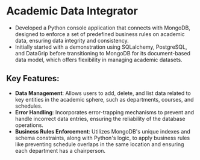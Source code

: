 # Academic Data Integrator

- Developed a Python console application that connects with MongoDB, designed to enforce a set of predefined business rules on academic data, ensuring data integrity and consistency.
- Initially started with a demonstration using SQLalchemy, PostgreSQL, and DataGrip before transitioning to MongoDB for its document-based data model, which offers flexibility in managing academic datasets.

## Key Features:
- **Data Management**: Allows users to add, delete, and list data related to key entities in the academic sphere, such as departments, courses, and schedules.
- **Error Handling**: Incorporates error-trapping mechanisms to prevent and handle incorrect data entries, ensuring the reliability of the database operations.
- **Business Rules Enforcement**: Utilizes MongoDB's unique indexes and schema constraints, along with Python's logic, to apply business rules like preventing schedule overlaps in the same location and ensuring each department has a chairperson.
